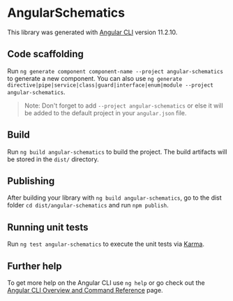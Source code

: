 # AngularSchematics

This library was generated with [Angular CLI](https://github.com/angular/angular-cli) version 11.2.10.

## Code scaffolding

Run `ng generate component component-name --project angular-schematics` to generate a new component. You can also use `ng generate directive|pipe|service|class|guard|interface|enum|module --project angular-schematics`.
> Note: Don't forget to add `--project angular-schematics` or else it will be added to the default project in your `angular.json` file. 

## Build

Run `ng build angular-schematics` to build the project. The build artifacts will be stored in the `dist/` directory.

## Publishing

After building your library with `ng build angular-schematics`, go to the dist folder `cd dist/angular-schematics` and run `npm publish`.

## Running unit tests

Run `ng test angular-schematics` to execute the unit tests via [Karma](https://karma-runner.github.io).

## Further help

To get more help on the Angular CLI use `ng help` or go check out the [Angular CLI Overview and Command Reference](https://angular.io/cli) page.
